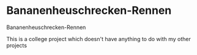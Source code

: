 # Bananenheuschrecken-Rennen
Bananenheuschrecken-Rennen

This is a college project which doesn't have anything to do with my other projects